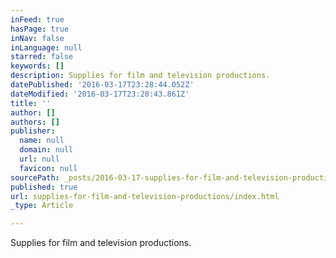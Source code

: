 ```yaml
---
inFeed: true
hasPage: true
inNav: false
inLanguage: null
starred: false
keywords: []
description: Supplies for film and television productions.
datePublished: '2016-03-17T23:28:44.052Z'
dateModified: '2016-03-17T23:28:43.861Z'
title: ''
author: []
authors: []
publisher:
  name: null
  domain: null
  url: null
  favicon: null
sourcePath: _posts/2016-03-17-supplies-for-film-and-television-productions.md
published: true
url: supplies-for-film-and-television-productions/index.html
_type: Article

---
```

Supplies for film and television productions.